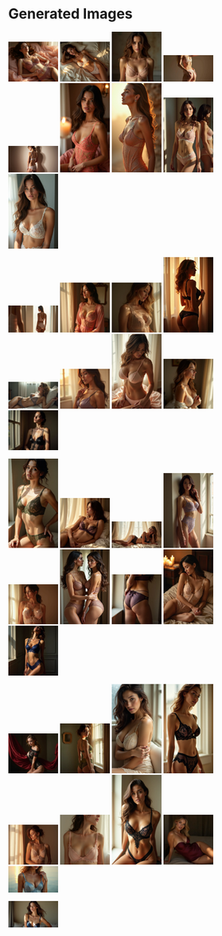 # Generated Images



<img src="2025_07_06_01.webp" width="100"/> <img src="2025_07_06_02.webp" width="100"/> <img src="2025_07_06_03.webp" width="100"/> <img src="2025_07_06_04.webp" width="100"/> <img src="2025_07_06_05.webp" width="100"/> <img src="2025_07_06_06.webp" width="100"/> <img src="2025_07_06_07.webp" width="100"/> <img src="2025_07_06_08.webp" width="100"/> <img src="2025_07_06_09.webp" width="100"/>

<img src="2025_07_06_10.webp" width="100"/> <img src="2025_07_06_11.webp" width="100"/> <img src="2025_07_06_12.webp" width="100"/> <img src="2025_07_06_13.webp" width="100"/> <img src="2025_07_06_14.webp" width="100"/> <img src="2025_07_06_15.webp" width="100"/> <img src="2025_07_06_16.webp" width="100"/> <img src="2025_07_06_17.webp" width="100"/> <img src="2025_07_06_18.webp" width="100"/>

<img src="2025_07_06_19.webp" width="100"/> <img src="2025_07_06_20.webp" width="100"/> <img src="2025_07_06_21.webp" width="100"/> <img src="2025_07_06_22.webp" width="100"/> <img src="2025_07_06_23.webp" width="100"/> <img src="2025_07_06_24.webp" width="100"/> <img src="2025_07_06_25.webp" width="100"/> <img src="2025_07_06_26.webp" width="100"/> <img src="2025_07_06_27.webp" width="100"/>

<img src="2025_07_06_28.webp" width="100"/> <img src="2025_07_06_29.webp" width="100"/> <img src="2025_07_06_30.webp" width="100"/> <img src="2025_07_06_31.webp" width="100"/> <img src="2025_07_06_32.webp" width="100"/> <img src="2025_07_06_33.webp" width="100"/> <img src="2025_07_06_34.webp" width="100"/> <img src="2025_07_06_35.webp" width="100"/> <img src="2025_07_06_36.webp" width="100"/>

<img src="2025_07_06_37.webp" width="100"/>